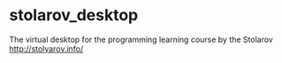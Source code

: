 # stolarov_desktop
The virtual desktop for the programming learning course by the Stolarov http://stolyarov.info/
